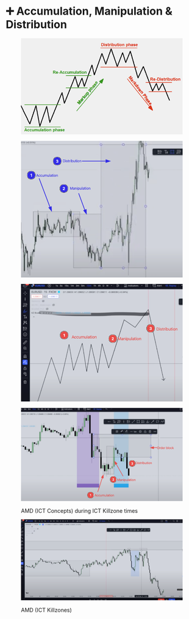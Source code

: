 # ➕ Accumulation, Manipulation & Distribution

<figure><img src="../.gitbook/assets/image (3).png" alt=""><figcaption></figcaption></figure>

<figure><img src="../.gitbook/assets/image (14) (1) (1).png" alt=""><figcaption></figcaption></figure>

<figure><img src="../.gitbook/assets/image (9) (2) (1).png" alt=""><figcaption></figcaption></figure>

<figure><img src="../.gitbook/assets/image (5) (2) (1).png" alt=""><figcaption><p>AMD (ICT Concepts) during ICT Killzone times</p></figcaption></figure>

<figure><img src="../.gitbook/assets/image (7) (1) (1) (1).png" alt=""><figcaption><p>AMD (ICT Killzones)</p></figcaption></figure>
